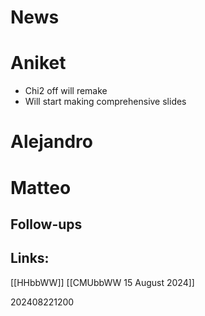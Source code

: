 	
# News


# Aniket
- Chi2 off will remake 
- Will start making comprehensive slides

# Alejandro 


# Matteo


## Follow-ups


## Links: 
[[HHbbWW]]
[[CMUbbWW 15 August 2024]]


202408221200



